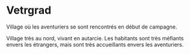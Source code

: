 # Vetrgrad
Village où les aventuriers se sont rencontrés en début de campagne.

Village très au nord, vivant en autarcie. Les habitants sont très méfiants envers les étrangers, mais sont très accueillants envers les aventuriers.